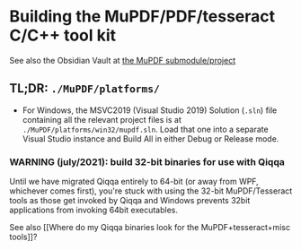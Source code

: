 # Building the MuPDF/PDF/tesseract C/C++ tool kit

See also the Obsidian Vault at [the MuPDF submodule/project](file://../../MuPDF/docs/Notes/DEVELOPERS-README.md)

## TL;DR: `./MuPDF/platforms/`

- For Windows, the MSVC2019 (Visual Studio 2019) Solution (`.sln`) file containing all the relevant project files is at `./MuPDF/platforms/win32/mupdf.sln`. Load that one into a separate Visual Studio instance and Build All in either Debug or Release mode.

### WARNING (july/2021): build 32-bit binaries for use with Qiqqa

Until we have migrated Qiqqa entirely to 64-bit (or away from WPF, whichever comes first), you're stuck with using the 32-bit MuPDF/Tesseract tools as those get invoked by Qiqqa and Windows prevents 32bit applications from invoking 64bit executables.

See also [[Where do my Qiqqa binaries look for the MuPDF+tesseract+misc tools]]?